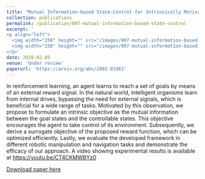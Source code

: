 ```yaml
---
title: "Mutual Information-based State-Control for Intrinsically Motivated Reinforcement Learning"
collection: publications
permalink: /publication/007-mutual-information-based-state-control
excerpt: '
<p align="left">
  <img width="250" height="" src="/images/007-mutual-information-based-state-control.png">
  <img width="250" height="" src="/images/007-mutual-information-based-state-control.gif">
</p>'
date: 2020-02-05
venue: 'Under review'
paperurl: 'https://arxiv.org/abs/2002.01963'
---
```

In reinforcement learning, an agent learns to reach a set of goals by means of an external reward signal. In the natural world, intelligent organisms learn from internal drives, bypassing the need for external signals, which is beneficial for a wide range of tasks. Motivated by this observation, we propose to formulate an intrinsic objective as the mutual information between the goal states and the controllable states. This objective encourages the agent to take control of its environment. Subsequently, we derive a surrogate objective of the proposed reward function, which can be optimized efficiently. Lastly, we evaluate the developed framework in different robotic manipulation and navigation tasks and demonstrate the efficacy of our approach. A video showing experimental results is available at https://youtu.be/CT4CKMWBYz0

[Download paper here](https://arxiv.org/abs/2002.01963)
